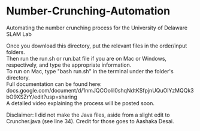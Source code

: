 # Number-Crunching-Automation
Automating the number crunching process for the University of Delaware SLAM Lab

Once you download this directory, put the relevant files in the order/input folders.\
Then run the run.sh or run.bat file if you are on Mac or Windows, respectively, and type the appropriate information.\
To run on Mac, type "bash run.sh" in the terminal under the folder's directory.\
Full documentation can be found here: docs.google.com/document/d/1nmJQCOolil0shqNdtKSfpjnUQuOlYzMQQk3bO9XSZrY/edit?usp=sharing \
A detailed video explaining the process will be posted soon.

Disclaimer: I did not make the Java files, aside from a slight edit to Cruncher.java (see line 34). Credit for those goes to Aashaka Desai.
